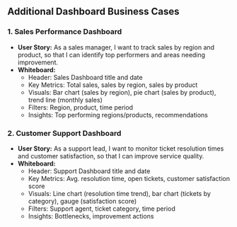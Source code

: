 ## Additional Dashboard Business Cases

### 1. Sales Performance Dashboard
- **User Story:** As a sales manager, I want to track sales by region and product, so that I can identify top performers and areas needing improvement.
- **Whiteboard:**
  - Header: Sales Dashboard title and date
  - Key Metrics: Total sales, sales by region, sales by product
  - Visuals: Bar chart (sales by region), pie chart (sales by product), trend line (monthly sales)
  - Filters: Region, product, time period
  - Insights: Top performing regions/products, recommendations

### 2. Customer Support Dashboard
- **User Story:** As a support lead, I want to monitor ticket resolution times and customer satisfaction, so that I can improve service quality.
- **Whiteboard:**
  - Header: Support Dashboard title and date
  - Key Metrics: Avg. resolution time, open tickets, customer satisfaction score
  - Visuals: Line chart (resolution time trend), bar chart (tickets by category), gauge (satisfaction score)
  - Filters: Support agent, ticket category, time period
  - Insights: Bottlenecks, improvement actions